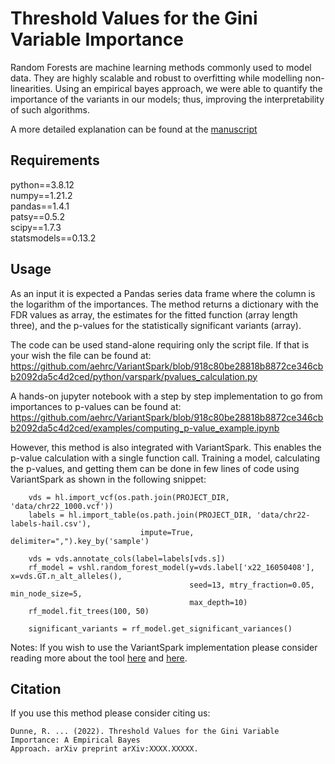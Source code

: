 # Threshold Values for the Gini Variable Importance

Random Forests are machine learning methods commonly used to model data. They are highly scalable 
and robust to overfitting while modelling non-linearities. Using an empirical bayes approach, we 
were able to quantify the importance of the variants in our models; thus, improving the 
interpretability of such algorithms.

A more detailed explanation can be found at the [manuscript](https://www.biorxiv.org/)

## Requirements

python==3.8.12\
numpy==1.21.2 \
pandas==1.4.1 \
patsy==0.5.2 \
scipy==1.7.3\
statsmodels==0.13.2

## Usage

As an input it is expected a Pandas series data frame where the column is the logarithm of
the importances. The method returns a dictionary with the FDR values as array, the estimates for
the fitted function (array length three), and the p-values for the statistically significant
variants (array).

The code can be used stand-alone requiring only the script file. If that is your wish the file 
can be found at: 
https://github.com/aehrc/VariantSpark/blob/918c80be28818b8872ce346cbb2092da5c4d2ced/python/varspark/pvalues_calculation.py

A hands-on jupyter notebook with a step by step implementation to go from importances to p-values can be found at: 
https://github.com/aehrc/VariantSpark/blob/918c80be28818b8872ce346cbb2092da5c4d2ced/examples/computing_p-value_example.ipynb

However, this method is also integrated with VariantSpark. This enables the p-value calculation 
with a single function call. Training a model, calculating the p-values, and getting them can be done 
in few lines of code using VariantSpark as shown in the following snippet: 


        vds = hl.import_vcf(os.path.join(PROJECT_DIR, 'data/chr22_1000.vcf'))
        labels = hl.import_table(os.path.join(PROJECT_DIR, 'data/chr22-labels-hail.csv'),
                                 impute=True, delimiter=",").key_by('sample')

        vds = vds.annotate_cols(label=labels[vds.s])
        rf_model = vshl.random_forest_model(y=vds.label['x22_16050408'], x=vds.GT.n_alt_alleles(),
                                            seed=13, mtry_fraction=0.05, min_node_size=5,
                                            max_depth=10)
        rf_model.fit_trees(100, 50)

        significant_variants = rf_model.get_significant_variances()

Notes: If you wish to use the VariantSpark implementation please consider reading more about the 
tool [here](https://github.com/aehrc/VariantSpark/blob/master/README.md) and [here](https://github.com/aehrc/VariantSpark/blob/master/python/README.md).

## Citation

If you use this method please consider citing us:

    Dunne, R. ... (2022). Threshold Values for the Gini Variable Importance: A Empirical Bayes 
    Approach. arXiv preprint arXiv:XXXX.XXXXX.

